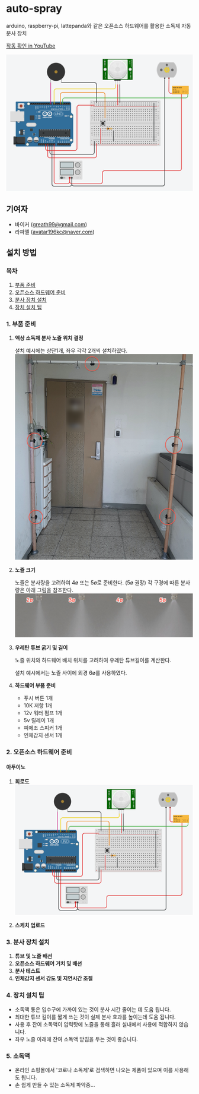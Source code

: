 # auto-spray

arduino, raspberry-pi, lattepanda와 같은 오픈소스 하드웨어를 활용한 소독제 자동 분사 장치

[작동 확인 in YouTube](https://youtu.be/r1yaet-WIyA)

![alt text](doc/autospay-circuit-arduino.png "arduino circuit image")

## 기여자
  * 바이커 (greath99@gmail.com)
  * 라파엘 (avatar196kc@naver.com)

## 설치 방법

###  목차
1. [부품 준비](#1-부품-준비)
2. [오픈소스 하드웨어 준비](#2-오픈소스-하드웨어-준비)
3. [분사 장치 설치](#3-분사-장치-설치)
4. [장치 설치 팁](#4-장치-설치-팁)

### 1. 부품 준비

1. __액상 소독제 분사 노즐 위치 결정__

    설치 예시에는 상단1개, 좌우 각각 2개씩 설치하였다.
    ![alt text](doc/nozzle-install_ex.png "nozzle install image")

2. __노즐 크기__

    노즐은 분사량을 고려하여 4ø 또는 5ø로 준비한다. (5ø 권장)
    각 구경에 따른 분사량은 아래 그림을 참조한다.
    ![alt text](doc/nozzle-diff.png "nozzle difference image")

3. __우레탄 튜브 굵기 및 길이__

    노즐 위치와 하드웨어 배치 위치를 고려하여 우레탄 튜브길이를 계산한다.
    
    설치 예시에서는 노즐 사이에 외경 6ø를 사용하였다.

4. __하드웨어 부품 준비__

    * 푸시 버튼 1개
    * 10K 저항 1개
    * 12v 워터 펌프 1개
    * 5v 릴레이 1개
    * 피에조 스피커 1개
    * 인체감지 센서 1개

### 2. 오픈소스 하드웨어 준비

#### 아두이노

1. __회로도__
    ![alt text](doc/autospay-circuit-arduino.png "arduino circuit image")

2. __스케치 업로드__

### 3. 분사 장치 설치

1. __튜브 및 노즐 배선__
2. __오픈소스 하드웨어 거치 및 배선__
3. __분사 테스트__
4. __인체감지 센서 감도 및 지연시간 조절__

### 4. 장치 설치 팁

  * 소독액 통은 입수구에 가까이 있는 것이 분사 시간 줄이는 데 도움 됩니다.
  * 최대한 튜브 길이를 짧게 쓰는 것이 실제 분사 효과를 높이는데 도움 됩니다.
  * 사용 후 잔여 소독액이 압력탓에 노즐을 통해 흘러 실내에서 사용에 적합하지 않습니다.
  * 좌우 노즐 아래에 잔여 소독액 받침을 두는 것이 좋습니다.

### 5. 소독액

  * 온라인 쇼핑몰에서 '코로나 소독제'로 검색하면 나오는 제품이 있으며 이를 사용해도 됩니다.
  * 손 쉽게 만들 수 있는 소독제 파악중...
